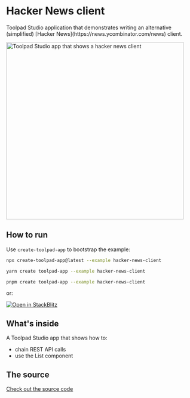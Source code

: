 # Hacker News client

<p class="description">Toolpad Studio application that demonstrates writing an alternative (simplified) [Hacker News](https://news.ycombinator.com/news) client.</p>

<a target="_blank">
  <img src="https://mui.com/static/toolpad/marketing/hackernews-client.png" alt="Toolpad Studio app that shows a hacker news client" style="aspect-ratio: 687/581;" width="475">
</a>

## How to run

Use `create-toolpad-app` to bootstrap the example:

```bash
npx create-toolpad-app@latest --example hacker-news-client
```

```bash
yarn create toolpad-app --example hacker-news-client
```

```bash
pnpm create toolpad-app --example hacker-news-client
```

or:

[![Open in StackBlitz](https://developer.stackblitz.com/img/open_in_stackblitz.svg)](https://stackblitz.com/fork/github/mui/toolpad/tree/master/studio/hacker-news-client)

## What's inside

A Toolpad Studio app that shows how to:

- chain REST API calls
- use the List component

## The source

[Check out the source code](https://github.com/mui/toolpad/tree/master/examples/studio/hacker-news-client)
